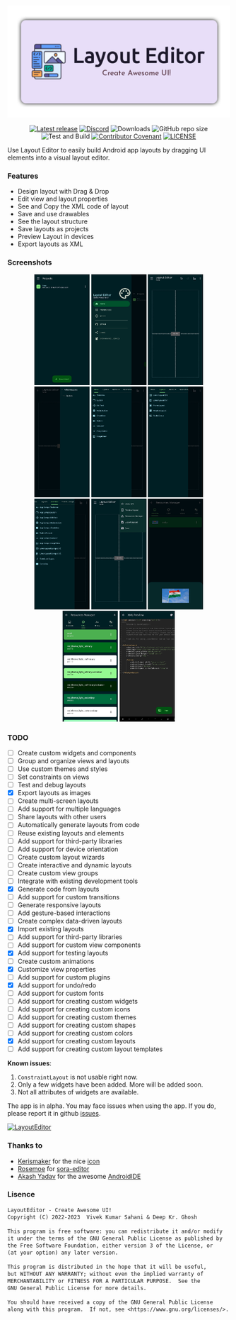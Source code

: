 ![Banner](./app/src/main/res/drawable-v24/app_banner.png "app_banner")

<div align="center">

[![Latest release](https://img.shields.io/github/v/release/itsvks19/LayoutEditor?include_prereleases&label=latest%20release&style=for-the-badge)](https://github.com/itsvks19/LayoutEditor/releases/latest)
[![Discord](https://img.shields.io/discord/1082286665822900224?style=for-the-badge)](https://discord.gg/EdeVQSghMA)
![Downloads](https://img.shields.io/github/downloads/itsvks19/LayoutEditor/total?style=for-the-badge)
![GitHub repo size](https://img.shields.io/github/repo-size/itsvks19/LayoutEditor?style=for-the-badge)
![Test and Build](https://img.shields.io/github/actions/workflow/status/itsvks19/LayoutEditor/test_and_build.yml?label=Test%20and%20Build&style=for-the-badge&logo=github)
[![Contributor Covenant](https://img.shields.io/badge/Contributor%20Covenant-2.1-4baaaa.svg?style=for-the-badge)](https://github.com/itsvks19/LayoutEditor/blob/main/CODE_OF_CONDUCT.md)
[![LICENSE](https://img.shields.io/github/license/itsvks19/LayoutEditor?color=blue&style=for-the-badge)](https://github.com/itsvks19/LayoutEditor/blob/main/LICENSE)
</div>

Use Layout Editor to easily build Android app layouts by dragging UI elements into a visual layout editor.

### Features
- Design layout with Drag & Drop
- Edit view and layout properties
- See and Copy the XML code of layout
- Save and use drawables
- See the layout structure
- Save layouts as projects
- Preview Layout in devices
- Export layouts as XML

### Screenshots
<div align="center">

<img width="125" height="250" src="./screenshots/ScreenShot_LayoutEditor_01.jpg" alt="Screenshot_01" title="Screenshot_01">
<img width="125" height="250" src="./screenshots/ScreenShot_LayoutEditor_02.jpg" alt="Screenshot_02" title="Screenshot_02">
<img width="125" height="250" src="./screenshots/ScreenShot_LayoutEditor_03.jpg" alt="Screenshot_03" title="Screenshot_03">
<img width="125" height="250" src="./screenshots/ScreenShot_LayoutEditor_04.jpg" alt="Screenshot_04" title="Screenshot_04">
<img width="125" height="250" src="./screenshots/ScreenShot_LayoutEditor_05.jpg" alt="Screenshot_05" title="Screenshot_05">
<img width="125" height="250" src="./screenshots/ScreenShot_LayoutEditor_06.jpg" alt="Screenshot_06" title="Screenshot_06">
<img width="125" height="250" src="./screenshots/ScreenShot_LayoutEditor_07.jpg" alt="Screenshot_07" title="Screenshot_07">
<img width="125" height="250" src="./screenshots/ScreenShot_LayoutEditor_08.jpg" alt="Screenshot_08" title="Screenshot_08">
<img width="125" height="250" src="./screenshots/ScreenShot_LayoutEditor_09.jpg" alt="Screenshot_09" title="Screenshot_09">
<img width="125" height="250" src="./screenshots/ScreenShot_LayoutEditor_10.jpg" alt="Screenshot_10" title="Screenshot_10">
<img width="125" height="250" src="./screenshots/ScreenShot_LayoutEditor_11.jpg" alt="Screenshot_11" title="Screenshot_11">
</div>

### TODO
- [ ] Create custom widgets and components
- [ ] Group and organize views and layouts
- [ ] Use custom themes and styles
- [ ] Set constraints on views
- [ ] Test and debug layouts
- [X] Export layouts as images
- [ ] Create multi-screen layouts
- [ ] Add support for multiple languages
- [ ] Share layouts with other users
- [ ] Automatically generate layouts from code
- [ ] Reuse existing layouts and elements
- [ ] Add support for third-party libraries
- [ ] Add support for device orientation
- [ ] Create custom layout wizards
- [ ] Create interactive and dynamic layouts
- [ ] Create custom view groups
- [ ] Integrate with existing development tools
- [X] Generate code from layouts
- [ ] Add support for custom transitions
- [ ] Generate responsive layouts
- [ ] Add gesture-based interactions
- [ ] Create complex data-driven layouts
- [X] Import existing layouts
- [ ] Add support for third-party libraries
- [ ] Add support for custom view components
- [X] Add support for testing layouts
- [ ] Create custom animations
- [X] Customize view properties
- [ ] Add support for custom plugins
- [X] Add support for undo/redo
- [ ] Add support for custom fonts
- [ ] Add support for creating custom widgets
- [ ] Add support for creating custom icons
- [ ] Add support for creating custom themes
- [ ] Add support for creating custom shapes
- [ ] Add support for creating custom colors
- [X] Add support for creating custom layouts
- [ ] Add support for creating custom layout templates

**Known issues**:
1. `ConstraintLayout` is not usable right now.
2. Only a few widgets have been added. More will be added soon.
3. Not all attributes of widgets are available.

The app is in alpha.
You may face issues when using the app. If you do, please report it in github [issues](https://github.com/itsvks19/LayoutEditor/issues).

[![LayoutEditor](https://img.shields.io/badge/Layout-Editor-blue?style=for-the-badge)](https://github.com/itsvks19/LayoutEditor/releases/latest)

### Thanks to
- [Kerismaker](https://www.flaticon.com/authors/kerismaker) for the nice [icon](https://www.flaticon.com/free-icon/template_6863985)
- [Rosemoe](https://github.com/Rosemoe) for [sora-editor](https://github.com/Rosemoe/sora-editor)
- [Akash Yadav](https://github.com/itsaky) for the awesome [AndroidIDE](https://github.com/AndroidIDEOfficial/AndroidIDE)

### Lisence
```
LayoutEditor - Create Awesome UI!
Copyright (C) 2022-2023  Vivek Kumar Sahani & Deep Kr. Ghosh

This program is free software: you can redistribute it and/or modify
it under the terms of the GNU General Public License as published by
the Free Software Foundation, either version 3 of the License, or
(at your option) any later version.

This program is distributed in the hope that it will be useful,
but WITHOUT ANY WARRANTY; without even the implied warranty of
MERCHANTABILITY or FITNESS FOR A PARTICULAR PURPOSE.  See the
GNU General Public License for more details.

You should have received a copy of the GNU General Public License
along with this program.  If not, see <https://www.gnu.org/licenses/>.
```
